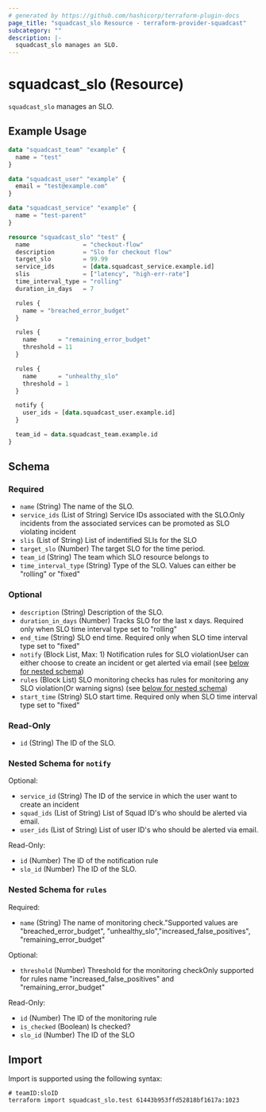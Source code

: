 ```yaml
---
# generated by https://github.com/hashicorp/terraform-plugin-docs
page_title: "squadcast_slo Resource - terraform-provider-squadcast"
subcategory: ""
description: |-
  squadcast_slo manages an SLO.
---
```


# squadcast_slo (Resource)

`squadcast_slo` manages an SLO.

## Example Usage

```terraform
data "squadcast_team" "example" {
  name = "test"
}

data "squadcast_user" "example" {
  email = "test@example.com"
}

data "squadcast_service" "example" {
  name = "test-parent"
}

resource "squadcast_slo" "test" {
  name               = "checkout-flow"
  description        = "Slo for checkout flow"
  target_slo         = 99.99
  service_ids        = [data.squadcast_service.example.id]
  slis               = ["latency", "high-err-rate"]
  time_interval_type = "rolling"
  duration_in_days   = 7

  rules {
    name = "breached_error_budget"
  }

  rules {
    name      = "remaining_error_budget"
    threshold = 11
  }

  rules {
    name      = "unhealthy_slo"
    threshold = 1
  }

  notify {
    user_ids = [data.squadcast_user.example.id]
  }

  team_id = data.squadcast_team.example.id
}
```

<!-- schema generated by tfplugindocs -->
## Schema

### Required

- `name` (String) The name of the SLO.
- `service_ids` (List of String) Service IDs associated with the SLO.Only incidents from the associated services can be promoted as SLO violating incident
- `slis` (List of String) List of indentified SLIs for the SLO
- `target_slo` (Number) The target SLO for the time period.
- `team_id` (String) The team which SLO resource belongs to
- `time_interval_type` (String) Type of the SLO. Values can either be "rolling" or "fixed"

### Optional

- `description` (String) Description of the SLO.
- `duration_in_days` (Number) Tracks SLO for the last x days. Required only when SLO time interval type set to "rolling"
- `end_time` (String) SLO end time. Required only when SLO time interval type set to "fixed"
- `notify` (Block List, Max: 1) Notification rules for SLO violationUser can either choose to create an incident or get alerted via email (see [below for nested schema](#nestedblock--notify))
- `rules` (Block List) SLO monitoring checks has rules for monitoring any SLO violation(Or warning signs) (see [below for nested schema](#nestedblock--rules))
- `start_time` (String) SLO start time. Required only when SLO time interval type set to "fixed"

### Read-Only

- `id` (String) The ID of the SLO.

<a id="nestedblock--notify"></a>
### Nested Schema for `notify`

Optional:

- `service_id` (String) The ID of the service in which the user want to create an incident
- `squad_ids` (List of String) List of Squad ID's who should be alerted via email.
- `user_ids` (List of String) List of user ID's who should be alerted via email.

Read-Only:

- `id` (Number) The ID of the notification rule
- `slo_id` (Number) The ID of the SLO.


<a id="nestedblock--rules"></a>
### Nested Schema for `rules`

Required:

- `name` (String) The name of monitoring check."Supported values are "breached_error_budget", "unhealthy_slo","increased_false_positives", "remaining_error_budget"

Optional:

- `threshold` (Number) Threshold for the monitoring checkOnly supported for rules name "increased_false_positives" and "remaining_error_budget"

Read-Only:

- `id` (Number) The ID of the monitoring rule
- `is_checked` (Boolean) Is checked?
- `slo_id` (Number) The ID of the SLO

## Import

Import is supported using the following syntax:

```shell
# teamID:sloID
terraform import squadcast_slo.test 61443b953ffd52818bf1617a:1023
```
